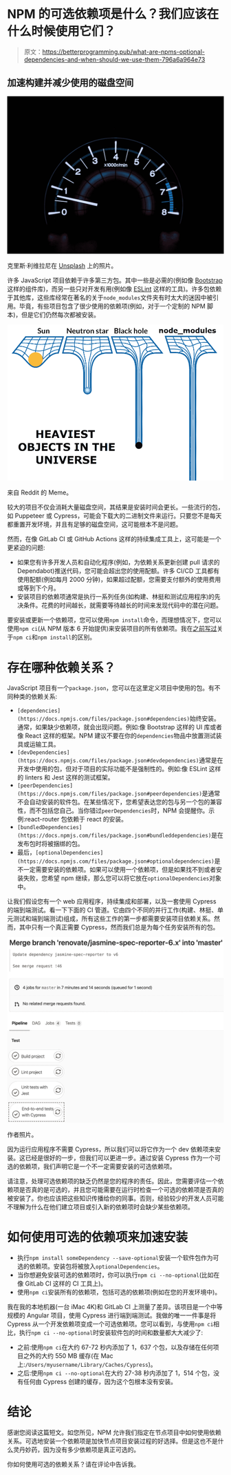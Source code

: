 # NPM 的可选依赖项是什么？我们应该在什么时候使用它们？

> 原文：<https://betterprogramming.pub/what-are-npms-optional-dependencies-and-when-should-we-use-them-796a6a964e73>

## 加速构建并减少使用的磁盘空间

![](img/b92da152c0da3f761ecd7220baaf6a29.png)

克里斯·利维拉尼在 [Unsplash](https://unsplash.com?utm_source=medium&utm_medium=referral) 上的照片。

许多 JavaScript 项目依赖于许多第三方包。其中一些是必需的(例如像 [Bootstrap](https://getbootstrap.com/) 这样的组件库)，而另一些只对开发有用(例如像 [ESLint](https://eslint.org/) 这样的工具)。许多包依赖于其他库，这些库经常在著名的关于`node_modules`文件夹有时太大的迷因中被引用。毕竟，有些项目包含了很少使用的依赖项(例如，对于一个定制的 NPM 脚本)，但是它们仍然每次都被安装。

![](img/bcf5b92589f51c45932119440f7907ea.png)

来自 Reddit 的 Meme。

较大的项目不仅会消耗大量磁盘空间，其结果是安装时间会更长。一些流行的包，如 Puppeteer 或 Cypress，可能会下载大的二进制文件来运行。只要您不是每天都重置开发环境，并且有足够的磁盘空间，这可能根本不是问题。

然而，在像 GitLab CI 或 GitHub Actions 这样的持续集成工具上，这可能是一个更紧迫的问题:

*   如果您有许多开发人员和自动化程序(例如，为依赖关系更新创建 pull 请求的 Dependabot)推送代码，您可能会超出您的使用配额。许多 CI/CD 工具都有使用配额(例如每月 2000 分钟)，如果超过配额，您需要支付额外的使用费用或等到下个月。
*   安装项目的依赖项通常是执行一系列任务(如构建、林挺和测试应用程序)的先决条件。花费的时间越长，就需要等待越长的时间来发现代码中的潜在问题。

要安装或更新一个依赖项，您可以使用`npm install`命令，而理想情况下，您可以使用`npm ci`(从 NPM 版本 6 开始提供)来安装项目的所有依赖项。我在[之前写过](https://medium.com/better-programming/npm-ci-vs-npm-install-which-should-you-use-in-your-node-js-projects-51e07cb71e26)关于`npm ci`和`npm install`的区别。

# 存在哪种依赖关系？

JavaScript 项目有一个`package.json`，您可以在这里定义项目中使用的包。有不同种类的依赖关系:

*   `[dependencies](https://docs.npmjs.com/files/package.json#dependencies)`始终安装。通常，如果缺少依赖项，就会出现问题。例如:像 Bootstrap 这样的 UI 库或者像 React 这样的框架。NPM 建议不要在你的`dependencies`物品中放置测试装具或运输工具。
*   `[devDependencies](https://docs.npmjs.com/files/package.json#devdependencies)`通常是在开发中使用的包，但对于项目的实际功能不是强制性的。例如:像 ESLint 这样的 linters 和 Jest 这样的测试框架。
*   `[peerDependencies](https://docs.npmjs.com/files/package.json#peerdependencies)`是通常不会自动安装的软件包。在某些情况下，您希望表达您的包与另一个包的兼容性，而不包括您自己。当你错过`peerDependencies`时，NPM 会提醒你。示例:react-router 包依赖于 react 的安装。
*   `[bundledDependencies](https://docs.npmjs.com/files/package.json#bundleddependencies)`是在发布包时将被捆绑的包。
*   最后，`[optionalDependencies](https://docs.npmjs.com/files/package.json#optionaldependencies)`是不一定需要安装的依赖项。如果可以使用一个依赖项，但是如果找不到或者安装失败，您希望 npm 继续，那么您可以将它放在`optionalDependencies`对象中。

让我们假设您有一个 web 应用程序，持续集成和部署，以及一套使用 Cypress 的端到端测试。看一下下面的 CI 管道。它由四个不同的并行工作(构建、林挺、单元测试和端到端测试)组成，所有这些工作的第一步都需要安装项目依赖关系。然而，其中只有一个真正需要 Cypress，然而我们总是为每个任务安装所有的包。

![](img/2f3582302f59020692af8aeb66064b27.png)

作者照片。

因为运行应用程序不需要 Cypress，所以我们可以将它作为一个 dev 依赖项来安装。这已经是很好的一步，但我们可以更进一步。通过安装 Cypress 作为一个可选的依赖项，我们声明它是一个不一定需要安装的可选依赖项。

请注意，处理可选依赖项的缺乏仍然是您的程序的责任。因此，您需要评估一个依赖项是否真的是可选的，并且您可能需要在运行时检查一个可选的依赖项是否真的被安装了。你也应该把这些知识传播给你的同事。否则，经验较少的开发人员可能不理解为什么在他们建立项目或引入新的依赖项时会缺少某些依赖项。

# 如何使用可选的依赖项来加速安装

*   执行`npm install someDependency --save-optional`安装一个软件包作为可选的依赖项。安装包将被放入`optionalDependencies`。
*   当你想避免安装可选的依赖项时，你可以执行`npm ci --no-optional`(比如在像 GitLab CI 这样的 CI 工具上)。
*   使用`npm ci`安装所有的依赖项，包括可选的依赖项(例如在您的开发环境中)。

我在我的本地机器(一台 iMac 4K)和 GitLab CI 上测量了差异。该项目是一个中等规模的 Angular 项目，使用 Cypress 进行端到端测试。我做的唯一一件事是将 Cypress 从一个开发依赖项变成一个可选依赖项。您可以看到，与使用`npm ci`相比，执行`npm ci --no-optional`时安装软件包的时间和数量都大大减少了:

*   之前:使用`npm ci`在大约 67-72 秒内添加了 1，637 个包，以及存储在任何项目之外的大约 550 MB 缓存(在 Mac 上:`/Users/myusername/Library/Caches/Cypress`)。
*   之后:使用`npm ci --no-optional`在大约 27-38 秒内添加了 1，514 个包，没有任何由 Cypress 创建的缓存，因为这个包根本没有安装。

# 结论

感谢您阅读这篇短文。如您所见，NPM 允许我们指定在节点项目中如何使用依赖关系。可选地安装一个依赖项是加快节点项目安装过程的好选择。但是这也不是什么灵丹妙药，因为没有多少依赖项是真正可选的。

你如何使用可选的依赖关系？请在评论中告诉我。